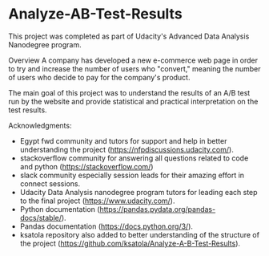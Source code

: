 # Analyze-AB-Test-Results

This project was completed as part of Udacity's Advanced Data Analysis Nanodegree program.

Overview
A company has developed a new e-commerce web page in order to try and increase the number of users who "convert," meaning the number of users who decide to pay for the company's product.

The main goal of this project was to understand the results of an A/B test run by the website and provide statistical and practical interpretation on the test results.


Acknowledgments:
- Egypt fwd community and tutors for support and help in better understanding the project (https://nfpdiscussions.udacity.com/).
- stackoverflow community for answering all questions related to code and python (https://stackoverflow.com/)
- slack community especially session leads for their amazing effort in connect sessions.
- Udacity Data Analysis nanodegree program tutors for leading each step to the final project (https://www.udacity.com/).
- Python documentation (https://pandas.pydata.org/pandas-docs/stable/).
- Pandas documentation (https://docs.python.org/3/).
- ksatola repository also added to better understanding of the structure of the project (https://github.com/ksatola/Analyze-A-B-Test-Results).
